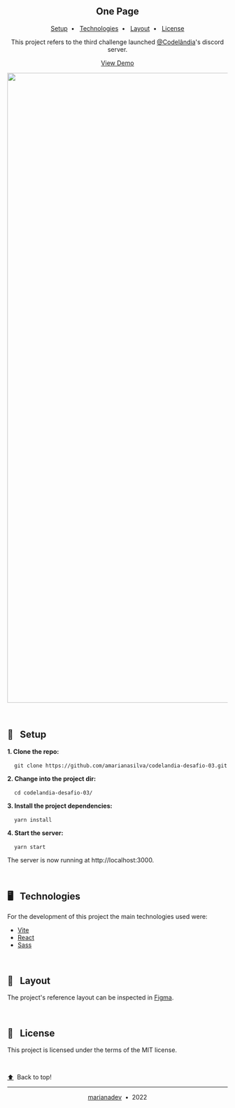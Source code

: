 <h2 align="center">One Page</h2>
<p align="center">
  <a href="#-Setup">Setup</a>&nbsp;&nbsp;•&nbsp;&nbsp;
  <a href="#-Technologies">Technologies</a>&nbsp;&nbsp;•&nbsp;&nbsp;
  <a href="#-Layout">Layout</a>&nbsp;&nbsp;•&nbsp;&nbsp;
  <a href="#-License">License</a>
</p>
<p align="center">This project refers to the third challenge launched <a href="https://discord.gg/wNCWTVuxyz">@Codelândia</a>'s discord server.</p>
<p align="center"><a href="https://codelandia-desafio-03.netlify.app/">View Demo</a></p>
<p align="center">
  <img width="1440" alt="Screenshot 2022-09-07 at 12 05 45" src="https://user-images.githubusercontent.com/88731499/188863652-88e773e1-4a89-44cd-b059-39cd3d8a2ca9.png">
</p>
</br>

## 🚀 &nbsp;&nbsp;Setup

**1. Clone the repo:**

&nbsp;&nbsp;&nbsp;&nbsp;`git clone https://github.com/amarianasilva/codelandia-desafio-03.git`

**2. Change into the project dir:**

&nbsp;&nbsp;&nbsp;&nbsp;`cd codelandia-desafio-03/`

**3. Install the project dependencies:**

&nbsp;&nbsp;&nbsp;&nbsp;`yarn install`

**4. Start the server:**

&nbsp;&nbsp;&nbsp;&nbsp;`yarn start`

The server is now running at http://localhost:3000.

</br>

## 🖥 &nbsp;&nbsp;Technologies

For the development of this project the main technologies used were:

- [Vite](https://vitejs.dev/)
- [React](https://reactjs.org/)
- [Sass](https://sass-lang.com/)

</br>

## 💅 &nbsp;&nbsp;Layout

The project's reference layout can be inspected in [Figma](https://www.figma.com/file/Yb9IBH56g7T1hdIyZ3BMNO/Desafios---Codel%C3%A2ndia?node-id=3743%3A36).

</br>

## 📝 &nbsp;&nbsp;License

This project is licensed under the terms of the MIT license.

</br>

<p><a href="#Jordan-Shoes">⬆️</a>&nbsp;&nbsp;Back to top!</p>

---

<p align="center"><a href="https://github.com/marianadev">marianadev</a>&nbsp;&nbsp;•&nbsp;&nbsp;2022</p>
